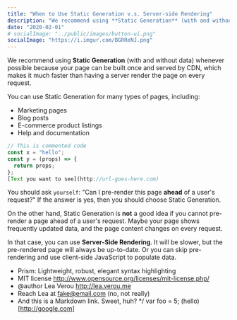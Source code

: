 ```yaml
---
title: "When to Use Static Generation v.s. Server-side Rendering"
description: "We recommend using **Static Generation** (with and without data) whenever possible because your page can be built once and served by CDN, which makes it much faster than"
date: "2020-02-01"
# socialImage: "../public/images/button-ui.png"
socialImage: "https://i.imgur.com/BGRReNJ.png"
---
```


We recommend using **Static Generation** (with and without data) whenever possible because your page can be built once and served by CDN, which makes it much faster than having a server render the page on every request.

You can use Static Generation for many types of pages, including:

- Marketing pages
- Blog posts
- E-commerce product listings
- Help and documentation

```javascript
// This is commented code
const x = "hello";
const y = (props) => {
  return props;
};
[Text you want to see](http://url-goes-here.com)

```

You should ask `yourself`: "Can I pre-render this page **ahead** of a user's request?" If the answer is yes, then you should choose Static Generation.

On the other hand, Static Generation is **not** a good idea if you cannot pre-render a page ahead of a user's request. Maybe your page shows frequently updated data, and the page content changes on every request.

In that case, you can use **Server-Side Rendering**. It will be slower, but the pre-rendered page will always be up-to-date. Or you can skip pre-rendering and use client-side JavaScript to populate data.

- Prism: Lightweight, robust, elegant syntax highlighting
- MIT license http://www.opensource.org/licenses/mit-license.php/
- @author Lea Verou http://lea.verou.me
- Reach Lea at fake@email.com (no, not really)
- And this is a Markdown link. Sweet, huh?
  \*/
  var foo = 5;
  (hello)[http://google.com]
